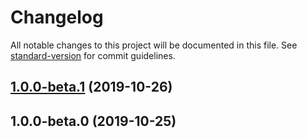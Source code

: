 # Changelog

All notable changes to this project will be documented in this file. See [standard-version](https://github.com/conventional-changelog/standard-version) for commit guidelines.

## [1.0.0-beta.1](https://github.com/kevinpollet/fetch-pkg/compare/v1.0.0-beta.0...v1.0.0-beta.1) (2019-10-26)

## 1.0.0-beta.0 (2019-10-25)
